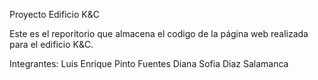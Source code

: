 Proyecto Edificio K&C

Este es el reporitorio que almacena el codigo de la página web realizada para el edificio K&C.

Integrantes:
Luis Enrique Pinto Fuentes
Diana Sofia Diaz Salamanca
